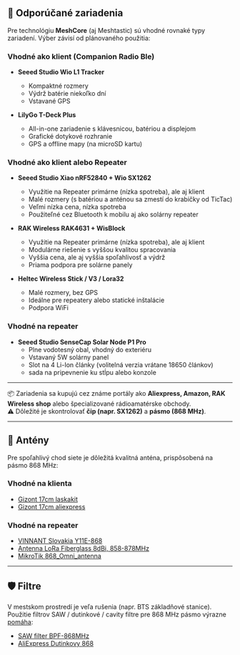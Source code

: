## 🔧 Odporúčané zariadenia

Pre technológiu **MeshCore** (aj Meshtastic) sú vhodné rovnaké typy zariadení. Výber závisí od plánovaného použitia:

### Vhodné ako klient (Companion Radio Ble)
- **Seeed Studio Wio L1 Tracker**  
  - Kompaktné rozmery
  - Výdrž batérie niekoľko dní
  - Vstavané GPS

- **LilyGo T-Deck Plus**  
  - All-in-one zariadenie s klávesnicou, batériou a displejom
  - Grafické dotykové rozhranie
  - GPS a offline mapy (na microSD kartu)

### Vhodné ako klient alebo Repeater
- **Seeed Studio Xiao nRF52840 + Wio SX1262**
  - Využitie na Repeater primárne (nízka spotreba), ale aj klient
  - Malé rozmery (s batériou a anténou sa zmestí do krabičky od TicTac)
  - Veľmi nízka cena, nízka spotreba
  - Použiteľné cez Bluetooth k mobilu aj ako solárny repeater

- **RAK Wireless RAK4631 + WisBlock**
  - Využitie na Repeater primárne (nízka spotreba), ale aj klient
  - Modulárne riešenie s vyššou kvalitou spracovania
  - Vyššia cena, ale aj vyššia spoľahlivosť a výdrž 
  - Priama podpora pre solárne panely

- **Heltec Wireless Stick / V3 / Lora32**  
  - Malé rozmery, bez GPS
  - Ideálne pre repeatery alebo statické inštalácie
  - Podpora WiFi

### Vhodné na repeater
- **Seeed Studio SenseCap Solar Node P1 Pro**
  - Plne vodotesný obal, vhodný do exteriéru
  - Vstavaný 5W solárny panel
  - Slot na 4 Li-Ion články (volitelná verzia vrátane 18650 článkov)
  - sada na pripevnenie ku stĺpu alebo konzole

---

📦 Zariadenia sa kupujú cez známe portály ako **Aliexpress, Amazon, RAK Wireless shop** alebo špecializované rádioamatérske obchody.  
⚠️ Dôležité je skontrolovať **čip (napr. SX1262)** a **pásmo (868 MHz)**.

---

## 📡 Antény

Pre spoľahlivý chod siete je dôležitá kvalitná anténa, prispôsobená na pásmo 868 MHz:

### Vhodné na klienta
- [Gizont 17cm laskakit](https://www.laskakit.cz/antena-flexibilni-10dbi-16-7cm-868mhz/)
- [Gizont 17cm aliexpress](https://www.aliexpress.com/item/1005004607615001.html)

### Vhodné na repeater
- [VINNANT Slovakia Y11E-868](https://vinnant.sk/store/page/1?productlist-search=&productlist-sort=created-desc&productlist-categories=868mhz-8695mhz-lorawanheliumflarmsigfox&productlist-tags=&productlist)
- [Antenna LoRa Fiberglass 8dBi, 858-878MHz ](https://botland.store/antennas/20121-antenna-lora-fiberglass-8dbi-858-878mhz-lenght-130cm-seeedstudio-318020611-5904422362737.html)
- [MikroTik 868_Omni_antenna](https://wifi-anteny.heureka.sk/mikrotik-868-omni-antenna/#prehlad/)

---

## 🛡️ Filtre

V mestskom prostredí je veľa rušenia (napr. BTS základňové stanice). Použitie filtrov SAW / dutinkové / cavity filtre pre 868 MHz pásmo výrazne [pomáha](https://pytlicek.github.io/hamradio/filters/index.html):  

- [SAW filter BPF-868MHz](https://www.laskakit.cz/saw-filter-bpf-868mhz/)
- [AliExpress Dutinkovy 868](https://www.aliexpress.com/item/1005006356979446.html)
